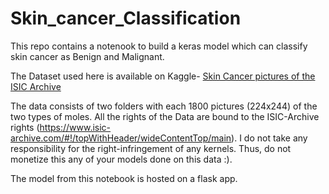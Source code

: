 # Skin_cancer_Classification
This repo contains a notenook to build a keras model which can classify skin cancer as Benign and Malignant.

The Dataset used here is available on Kaggle- [Skin Cancer pictures of the ISIC Archive](https://www.kaggle.com/fanconic/skin-cancer-malignant-vs-benign/kernels)

The data consists of two folders with each 1800 pictures (224x244) of the two types of moles.
All the rights of the Data are bound to the ISIC-Archive rights (https://www.isic-archive.com/#!/topWithHeader/wideContentTop/main). I do not take any responsibility for the right-infringement of any kernels. Thus, do not monetize this any of your models done on this data :).

The model from this notebook is hosted on a flask app.
